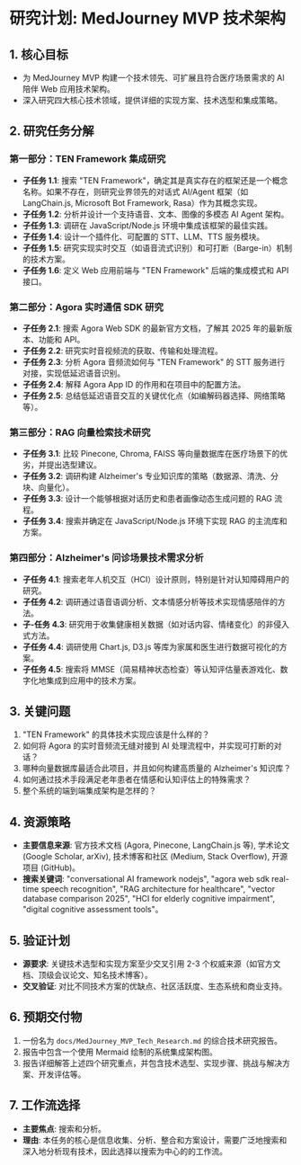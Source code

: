 # 研究计划: MedJourney MVP 技术架构

## 1. 核心目标
- 为 MedJourney MVP 构建一个技术领先、可扩展且符合医疗场景需求的 AI 陪伴 Web 应用技术架构。
- 深入研究四大核心技术领域，提供详细的实现方案、技术选型和集成策略。

## 2. 研究任务分解

### 第一部分：TEN Framework 集成研究
- **子任务 1.1**: 搜索 "TEN Framework"，确定其是真实存在的框架还是一个概念名称。如果不存在，则研究业界领先的对话式 AI/Agent 框架（如 LangChain.js, Microsoft Bot Framework, Rasa）作为其概念实现。
- **子任务 1.2**: 分析并设计一个支持语音、文本、图像的多模态 AI Agent 架构。
- **子任务 1.3**: 调研在 JavaScript/Node.js 环境中集成该框架的最佳实践。
- **子任务 1.4**: 设计一个插件化、可配置的 STT、LLM、TTS 服务模块。
- **子任务 1.5**: 研究实现实时交互（如语音流式识别）和可打断（Barge-in）机制的技术方案。
- **子任务 1.6**: 定义 Web 应用前端与 "TEN Framework" 后端的集成模式和 API 接口。

### 第二部分：Agora 实时通信 SDK 研究
- **子任务 2.1**: 搜索 Agora Web SDK 的最新官方文档，了解其 2025 年的最新版本、功能和 API。
- **子任务 2.2**: 研究实时音视频流的获取、传输和处理流程。
- **子任务 2.3**: 分析 Agora 音频流如何与 "TEN Framework" 的 STT 服务进行对接，实现低延迟语音识别。
- **子任务 2.4**: 解释 Agora App ID 的作用和在项目中的配置方法。
- **子任务 2.5**: 总结低延迟语音交互的关键优化点（如编解码器选择、网络策略等）。

### 第三部分：RAG 向量检索技术研究
- **子任务 3.1**: 比较 Pinecone, Chroma, FAISS 等向量数据库在医疗场景下的优劣，并提出选型建议。
- **子任务 3.2**: 调研构建 Alzheimer's 专业知识库的策略（数据源、清洗、分块、向量化）。
- **子任务 3.3**: 设计一个能够根据对话历史和患者画像动态生成问题的 RAG 流程。
- **子任务 3.4**: 搜索并确定在 JavaScript/Node.js 环境下实现 RAG 的主流库和方案。

### 第四部分：Alzheimer's 问诊场景技术需求分析
- **子任务 4.1**: 搜索老年人机交互（HCI）设计原则，特别是针对认知障碍用户的研究。
- **子任务 4.2**: 调研通过语音语调分析、文本情感分析等技术实现情感陪伴的方法。
- **子-任务 4.3**: 研究用于收集健康相关数据（如对话内容、情绪变化）的非侵入式方法。
- **子任务 4.4**: 调研使用 Chart.js, D3.js 等库为家属和医生进行数据可视化的方案。
- **子任务 4.5**: 搜索将 MMSE（简易精神状态检查）等认知评估量表游戏化、数字化地集成到应用中的技术方案。

## 3. 关键问题
1.  "TEN Framework" 的具体技术实现应该是什么样的？
2.  如何将 Agora 的实时音频流无缝对接到 AI 处理流程中，并实现可打断的对话？
3.  哪种向量数据库最适合此项目，并且如何构建高质量的 Alzheimer's 知识库？
4.  如何通过技术手段满足老年患者在情感和认知评估上的特殊需求？
5.  整个系统的端到端集成架构是怎样的？

## 4. 资源策略
- **主要信息来源**: 官方技术文档 (Agora, Pinecone, LangChain.js 等), 学术论文 (Google Scholar, arXiv), 技术博客和社区 (Medium, Stack Overflow), 开源项目 (GitHub)。
- **搜索关键词**: "conversational AI framework nodejs", "agora web sdk real-time speech recognition", "RAG architecture for healthcare", "vector database comparison 2025", "HCI for elderly cognitive impairment", "digital cognitive assessment tools"。

## 5. 验证计划
- **源要求**: 关键技术选型和实现方案至少交叉引用 2-3 个权威来源（如官方文档、顶级会议论文、知名技术博客）。
- **交叉验证**: 对比不同技术方案的优缺点、社区活跃度、生态系统和商业支持。

## 6. 预期交付物
1.  一份名为 `docs/MedJourney_MVP_Tech_Research.md` 的综合技术研究报告。
2.  报告中包含一个使用 Mermaid 绘制的系统集成架构图。
3.  报告详细解答上述四个研究重点，并包含技术选型、实现步骤、挑战与解决方案、开发评估等。

## 7. 工作流选择
- **主要焦点**: 搜索和分析。
- **理由**: 本任务的核心是信息收集、分析、整合和方案设计，需要广泛地搜索和深入地分析现有技术，因此选择以搜索为中心的的工作流。